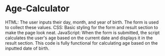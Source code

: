 # Age-Calculator
HTML: The user inputs their day, month, and year of birth. The form is used to collect these values.
CSS: Basic styling for the form and result section to make the page look neat.
JavaScript: When the form is submitted, the script calculates the user's age based on the current date and displays it in the result section.
This code is fully functional for calculating age based on the inputted date of birth.
